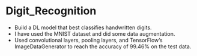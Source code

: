 # Digit_Recognition
* Build a DL model that best classifies handwritten digits.
* I have used the MNIST dataset and did some data augmentation.
* Used convolutional layers, pooling layers, and TensorFlow’s ImageDataGenerator to reach the accuracy of 99.46% on the test data.
